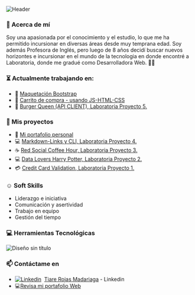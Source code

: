 ![Header](https://user-images.githubusercontent.com/122039037/236897326-69deb959-fb31-45e2-b06d-64867898cef9.png)

<!-- ### 👋 Hola bienvenide a mi repositorio -->

### :rocket: Acerca de mí

Soy una apasionada por el conocimiento y el estudio, lo que me ha permitido incursionar en diversas áreas desde muy temprana edad. Soy además Profesora de Inglés, pero luego de 8 años decidí buscar nuevos horizontes e incursionar en el mundo de la tecnologia en donde encontré a Laboratoria, donde me gradué como Desarrolladora Web. :woman_technologist:

### :hourglass_flowing_sand: Actualmente trabajando en: 
<!--* 🛒 [Carrito de compra - usando React]()-->
* :notebook: [Maquetación Bootstrap](https://github.com/tiare-rm/Maquetaci-n-Bootstrap/tree/main)
* 🛒 [Carrito de compra - usando JS-HTML-CSS](https://github.com/tiare-rm/Carro-de-compra/tree/main)
* :hamburger: [Burger Queen (API CLIENT), Laboratoria Proyecto 5.](https://github.com/tiare-rm/Burger-Queen-API-CLIENT)

### :open_file_folder: Mis proyectos 
* :briefcase: [Mi portafolio personal](https://github.com/tiare-rm/Portafolio-Tiare-Rojas)
* :computer: [Markdown-Links y CLI, Laboratoria Proyecto 4.](https://github.com/tiare-rm/Markdown-Links)
* :coffee: [Red Social Coffee Hour, Laboratoria Proyecto 3.](https://github.com/tiare-rm/Social-Network)
* :computer: [Data Lovers Harry Potter, Laboratoria Proyecto 2.](https://github.com/tiare-rm/Data-Lovers-Harry-Potter)
* :credit_card: [Credit Card Validation, Laboratoria Proyecto 1.](https://github.com/tiare-rm/Final-Tarjeta-de-Credito-Valida)

### :relaxed: Soft Skills 
* Liderazgo e iniciativa
* Comunicación y asertividad
* Trabajo en equipo
* Gestión del tiempo

### :computer: Herramientas Tecnológicas 

![Diseño sin título](https://user-images.githubusercontent.com/122039037/235308485-e36bafce-0dde-47c8-8087-ce7a271eacab.png)

### 📫 Contáctame en 
* [![Linkedin](https://i.stack.imgur.com/gVE0j.png)](https://www.linkedin.com/)&nbsp; [Tiare Rojas Madariaga](https://www.linkedin.com/in/tiare-rojas-madariaga/) - Linkedin
* :computer:[Revisa mi portafolio Web](https://tiare-rm.github.io/Portafolio-Tiare-Rojas/) 

<!--
**tiare-rm/tiare-rm** is a ✨ _special_ ✨ repository because its `README.md` (this file) appears on your GitHub profile.
Here are some ideas to get you started:
- 🔭 I’m currently working on ...
- 🌱 I’m currently learning ...
- 👯 I’m looking to collaborate on ...
- 🤔 I’m looking for help with ...
- 💬 Ask me about ...
- 😄 Pronouns: ...
- ⚡ Fun fact: ...
-->
